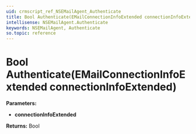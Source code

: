 ```yaml
---
uid: crmscript_ref_NSEMailAgent_Authenticate
title: Bool Authenticate(EMailConnectionInfoExtended connectionInfoExtended)
intellisense: NSEMailAgent.Authenticate
keywords: NSEMailAgent, Authenticate
so.topic: reference
---
```


# Bool Authenticate(EMailConnectionInfoExtended connectionInfoExtended)

**Parameters:**
 - **connectionInfoExtended** 

**Returns:** Bool
